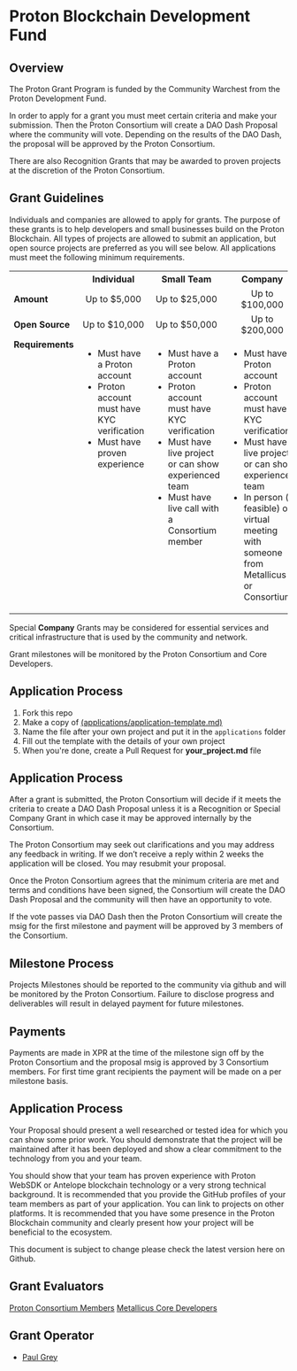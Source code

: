 # Proton Blockchain Development Fund
## Overview

The Proton Grant Program is funded by the Community Warchest from the Proton Development Fund.

In order to apply for a grant you must meet certain criteria and make your submission. Then the Proton Consortium will create a DAO Dash Proposal where the community will vote. Depending on the results of the DAO Dash, the proposal will be approved by the Proton Consortium.

There are also Recognition Grants that may be awarded to proven projects at the discretion of the Proton Consortium.

## Grant Guidelines

Individuals and companies are allowed to apply for grants. The purpose of these grants is to help developers and small businesses build on the Proton Blockchain. All types of projects are allowed to submit an application, but open source projects are preferred as you will see below. All applications must meet the following minimum requirements.

<table width="100%">
  <tr><th>&nbsp;</th><th>Individual</th><th>Small Team</th><th>Company</th></tr>
  <tr><td><b>Amount</b></td><td align="center">Up to $5,000</td><td align="center">Up to $25,000</td><td align="center">Up to $100,000</td></tr>
  <tr><td><b>Open Source</b></td><td align="center">Up to $10,000</td><td align="center">Up to $50,000</td><td align="center">Up to $200,000</td></tr>
  <tr>
    <td valign="top"><b>Requirements</b></td>
    <td valign="top"><ul><li>Must have a Proton account</li><li>Proton account must have KYC verification</li><li>Must have proven experience</li></ul></td>
    <td valign="top"><ul><li>Must have a Proton account</li><li>Proton account must have KYC verification</li><li>Must have live project or can show experienced team</li><li>Must have live call with a Consortium member
</li></ul></td>
    <td valign="top"><ul><li>Must have a Proton account</li><li>Proton account must have KYC verification</li><li>Must have live project or can show experienced team</li><li>In person (if feasible) or virtual meeting with someone from Metallicus or Consortium</li></ul></td>
  </tr>
</table>

Special **Company** Grants may be considered for essential services and critical infrastructure that is used by the community and network.

Grant milestones will be monitored by the Proton Consortium and Core Developers.

## Application Process

1. Fork this repo 
2. Make a copy of [(applications/application-template.md)](applications/application-template.md) 
3. Name the file after your own project and put it in the `applications` folder
4. Fill out the template with the details of your own project 
5. When you're done, create a Pull Request for **your_project.md** file

## Application Process

After a grant is submitted, the Proton Consortium will decide if it meets the criteria to create a DAO Dash Proposal unless it is a Recognition or Special Company Grant in which case it may be approved internally by the Consortium. 

The Proton Consortium may seek out clarifications and you may address any feedback in writing. If we don’t receive a reply within 2 weeks the application will be closed. You may resubmit your proposal.

Once the Proton Consortium agrees that the minimum criteria are met and terms and conditions have been signed, the Consortium will create the DAO Dash Proposal and the community will then have an opportunity to vote. 

If the vote passes via DAO Dash then the Proton Consortium will create the msig for the first milestone and payment will be approved by 3 members of the Consortium.

## Milestone Process

Projects Milestones should be reported to the community via github and will be monitored by the Proton Consortium. Failure to disclose progress and deliverables will result in delayed payment for future milestones.

## Payments

Payments are made in XPR at the time of the milestone sign off by the Proton Consortium and the proposal msig is approved by 3 Consortium members. For first time grant recipients the payment will be made on a per milestone basis.

## Application Process

Your Proposal should present a well researched or tested idea for which you can show some prior work. You should demonstrate that the project will be maintained after it has been deployed and show a clear commitment to the technology from you and your team. 

You should show that your team has proven experience with Proton WebSDK or Antelope blockchain technology or a very strong technical background. It is recommended that you provide the GitHub profiles of your team members as part of your application. You can link to projects on other platforms. It is recommended that you have some presence in the Proton Blockchain community and clearly present how your project will be beneficial to the ecosystem.

This document is subject to change please check the latest version here on Github.

## Grant Evaluators

[Proton Consortium Members](https://www.proton.org/about)
[Metallicus Core Developers](https://github.com/metallicusdev)

## Grant Operator

- [Paul Grey](https://github.com/paulgnz)

